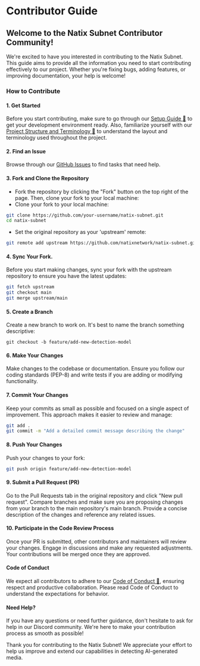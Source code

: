 # Contributor Guide

## Welcome to the Natix Subnet Contributor Community!

We're excited to have you interested in contributing to the Natix Subnet. This guide aims to provide all the information you need to start contributing effectively to our project. Whether you're fixing bugs, adding features, or improving documentation, your help is welcome!

### How to Contribute

#### 1. Get Started
Before you start contributing, make sure to go through our [Setup Guide 🔧](docs/Setup.md) to get your development environment ready. Also, familiarize yourself with our [Project Structure and Terminology 📖](docs/Glossary.md) to understand the layout and terminology used throughout the project.

#### 2. Find an Issue
Browse through our [GitHub Issues](https://github.com/natixnetwork/natix-subnet/issues) to find tasks that need help.

#### 3. Fork and Clone the Repository
- Fork the repository by clicking the "Fork" button on the top right of the page. Then, clone your fork to your local machine:
- Clone your fork to your local machine:
```bash
git clone https://github.com/your-username/natix-subnet.git
cd natix-subnet
```
- Set the original repository as your 'upstream' remote:
```bash
git remote add upstream https://github.com/natixnetwork/natix-subnet.git
```
#### 4. Sync Your Fork.
Before you start making changes, sync your fork with the upstream repository to ensure you have the latest updates:
```bash
git fetch upstream
git checkout main
git merge upstream/main
```

#### 5. Create a Branch
Create a new branch to work on. It's best to name the branch something descriptive:
```
git checkout -b feature/add-new-detection-model
```

#### 6. Make Your Changes
Make changes to the codebase or documentation. Ensure you follow our coding standards (PEP-8) and write tests if you are adding or modifying functionality.

#### 7. Commit Your Changes
Keep your commits as small as possible and focused on a single aspect of improvement. This approach makes it easier to review and manage:
```bash
git add .
git commit -m "Add a detailed commit message describing the change"
```

#### 8. Push Your Changes
Push your changes to your fork:
```bash
git push origin feature/add-new-detection-model
```

####  9. Submit a Pull Request (PR)
Go to the Pull Requests tab in the original repository and click "New pull request". Compare branches and make sure you are proposing changes from your branch to the main repository's main branch. Provide a concise description of the changes and reference any related issues.

#### 10. Participate in the Code Review Process
Once your PR is submitted, other contributors and maintainers will review your changes. Engage in discussions and make any requested adjustments. Your contributions will be merged once they are approved.

#### Code of Conduct
We expect all contributors to adhere to our [Code of Conduct 📜](Code_of_Conduct.md), ensuring respect and productive collaboration. Please read Code of Conduct to understand the expectations for behavior.

####  Need Help?
If you have any questions or need further guidance, don't hesitate to ask for help in our Discord community. We're here to make your contribution process as smooth as possible!

Thank you for contributing to the Natix Subnet! We appreciate your effort to help us improve and extend our capabilities in detecting AI-generated media.
